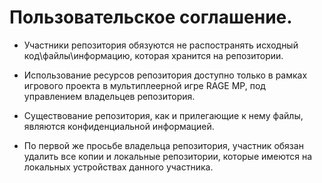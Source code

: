 # Пользовательское соглашение.
- Участники репозитория обязуются не распостранять исходный код\файлы\информацию, которая хранится на репозитории. 

- Использование ресурсов репозитория доступно только в рамках игрового проекта в мультиплеерной игре RAGE MP, под управлением владельцев репозитория.

- Существование репозитория, как и прилегающие к нему файлы, являются конфиденциальной информацией. 

- По первой же просьбе владельца репозитория, участник обязан удалить все копии и локальные репозитории, которые имеются на локальных устройствах данного участника.
